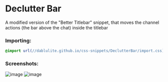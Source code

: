 # Declutter Bar
A modified version of the "Better Titlebar" snippet, that moves the channel actions (the bar above the chat) inside the titlebar

### Importing:
```css
@import url(//dablulite.github.io/css-snippets/DeclutterBar/import.css);
```

### Screenshots:
![image](https://github.com/DaBluLite/css-snippets/assets/73998678/4c1a6fb0-803d-451d-9cf6-df1fbe84122c)
![image](https://github.com/DaBluLite/css-snippets/assets/73998678/e6c9bcb0-16d4-4645-8b7c-fec547839c93)
